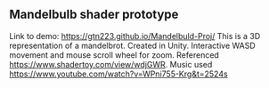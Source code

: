 ## Mandelbulb shader prototype
Link to demo: https://gtn223.github.io/Mandelbuld-Proj/
This is a 3D representation of a mandelbrot. Created in Unity. Interactive WASD movement and mouse scroll wheel for zoom. Referenced https://www.shadertoy.com/view/wdjGWR. Music used https://www.youtube.com/watch?v=WPni755-Krg&t=2524s

